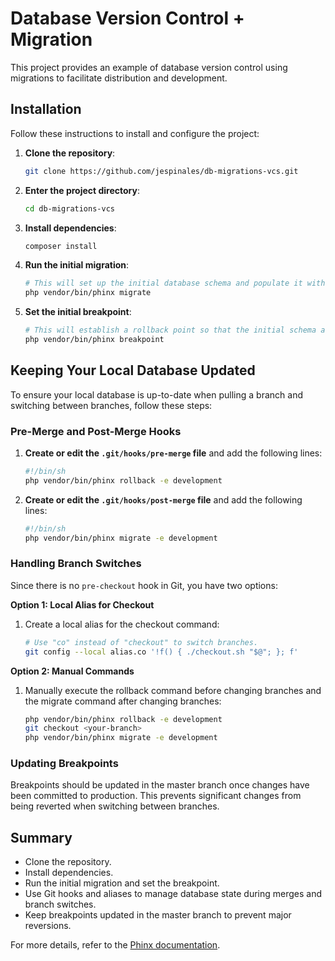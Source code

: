# Database Version Control + Migration

This project provides an example of database version control using migrations to facilitate distribution and development.

## Installation

Follow these instructions to install and configure the project:

1. **Clone the repository**:
    ```sh
    git clone https://github.com/jespinales/db-migrations-vcs.git
    ```

2. **Enter the project directory**:
    ```sh
    cd db-migrations-vcs
    ```

3. **Install dependencies**:
    ```sh
    composer install
    ```

4. **Run the initial migration**:
    ```sh
    # This will set up the initial database schema and populate it with the initial data.
    php vendor/bin/phinx migrate
    ```

5. **Set the initial breakpoint**:
    ```sh
    # This will establish a rollback point so that the initial schema and data are not deleted.
    php vendor/bin/phinx breakpoint
    ```

## Keeping Your Local Database Updated

To ensure your local database is up-to-date when pulling a branch and switching between branches, follow these steps:

### Pre-Merge and Post-Merge Hooks

1. **Create or edit the `.git/hooks/pre-merge` file** and add the following lines:
    ```sh
    #!/bin/sh
    php vendor/bin/phinx rollback -e development
    ```

2. **Create or edit the `.git/hooks/post-merge` file** and add the following lines:
    ```sh
    #!/bin/sh
    php vendor/bin/phinx migrate -e development
    ```

### Handling Branch Switches

Since there is no `pre-checkout` hook in Git, you have two options:

**Option 1: Local Alias for Checkout**

1. Create a local alias for the checkout command:
    ```sh
    # Use "co" instead of "checkout" to switch branches.
    git config --local alias.co '!f() { ./checkout.sh "$@"; }; f'
    ```

**Option 2: Manual Commands**

1. Manually execute the rollback command before changing branches and the migrate command after changing branches:
    ```sh
    php vendor/bin/phinx rollback -e development
    git checkout <your-branch>
    php vendor/bin/phinx migrate -e development
    ```

### Updating Breakpoints

Breakpoints should be updated in the master branch once changes have been committed to production. This prevents significant changes from being reverted when switching between branches.

## Summary

- Clone the repository.
- Install dependencies.
- Run the initial migration and set the breakpoint.
- Use Git hooks and aliases to manage database state during merges and branch switches.
- Keep breakpoints updated in the master branch to prevent major reversions.

For more details, refer to the [Phinx documentation](https://book.cakephp.org/phinx/0/en/index.html).

